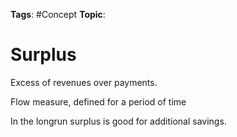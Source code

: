 
**Tags**: #Concept 
**Topic**: 

# Surplus
Excess of revenues over payments.

Flow measure, defined for a period of time

In the longrun surplus is good for additional savings.